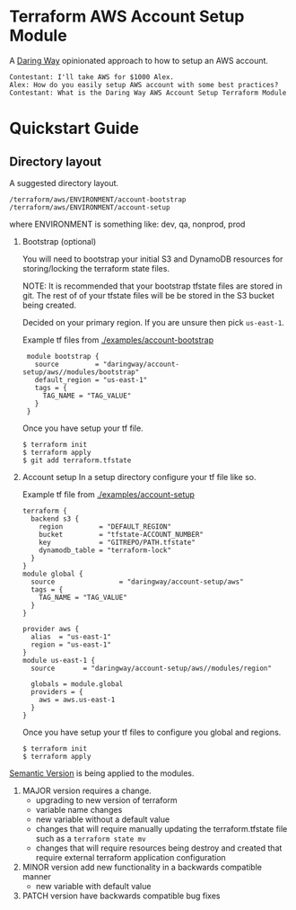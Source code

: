 # Terraform AWS Account Setup Module
A [Daring Way](https://www/daringway.com/) opinionated approach to how to setup an AWS account.

    Contestant: I'll take AWS for $1000 Alex.
    Alex: How do you easily setup AWS account with some best practices?
    Contestant: What is the Daring Way AWS Account Setup Terraform Module

# Quickstart Guide

## Directory layout
A suggested directory layout.

```
/terraform/aws/ENVIRONMENT/account-bootstrap
/terraform/aws/ENVIRONMENT/account-setup
```

where ENVIRONMENT is something like:  dev, qa, nonprod, prod

1) Bootstrap (optional)

    You will need to bootstrap your initial S3 and DynamoDB resources for storing/locking the terraform state files.
    
    NOTE: It is recommended that your bootstrap tfstate files are stored in git. The rest of of your tfstate files will 
    be be stored in the S3 bucket being created.
    
    Decided on your primary region.  If you are unsure then pick `us-east-1`.
    
   Example tf files from [./examples/account-bootstrap](./examples/account-bootstrap)
   ```hcl-terraform
    module bootstrap {
      source         = "daringway/account-setup/aws//modules/bootstrap"
      default_region = "us-east-1"
      tags = {
        TAG_NAME = "TAG_VALUE"
      }
    }
    ```
    
    Once you have setup your tf file.
    
    ```shell script
    $ terraform init
    $ terraform apply
    $ git add terraform.tfstate
    ```

2) Account setup
    In a setup directory configure your tf file like so.
    
   Example tf file from [./examples/account-setup](./examples/account-setup)
   ```hcl-terraform
   terraform {
     backend s3 {
       region         = "DEFAULT_REGION"
       bucket         = "tfstate-ACCOUNT_NUMBER"
       key            = "GITREPO/PATH.tfstate"
       dynamodb_table = "terraform-lock"
     }
   }
   module global {
     source                = "daringway/account-setup/aws"
     tags = {
       TAG_NAME = "TAG_VALUE"
     }
   }
    
   provider aws {
     alias  = "us-east-1"
     region = "us-east-1"
   }
   module us-east-1 {
     source       = "daringway/account-setup/aws//modules/region"
    
     globals = module.global
     providers = {
       aws = aws.us-east-1
     }
   }
   ```
    
    Once you have setup your tf files to configure you global and regions.
    
    ```shell script
    $ terraform init
    $ terraform apply
    ```

[Semantic Version](https://semver.org) is being applied to the modules. 

1. MAJOR version requires a change. 
    - upgrading to new version of terraform
    - variable name changes
    - new variable without a default value
    - changes that will require manually updating the terraform.tfstate file such as a `terraform state mv`
    - changes that will require resources being destroy and created that require external terraform application configuration
2. MINOR version add new functionality in a backwards compatible manner
    - new variable with default value
3. PATCH version have backwards compatible bug fixes
